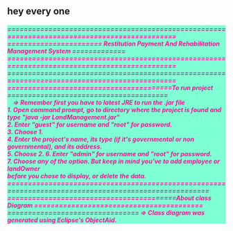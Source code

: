 <!DOCTYPE html>
<html lang="en">
<head>
    <meta charset="UTF-8">
    <meta http-equiv="X-UA-Compatible" content="IE=edge">
    <meta name="viewport" content="width=device-width, initial-scale=1.0">
    <title>Document</title>
    <style>
        h5{
            background-color: aquamarine;
            color: deeppink;
        }
    </style>
</head>
<body>

  
<h2> hey every one </h2>
<h5>============================================================================================== <br>
    ======================= Restitution Payment And Rehabilitation Management System =============<br>
    ============================================================================================== <br>
    ============================================================================================== <br>
    ========================================To run project =======================================<br>
    &nbsp; &nbsp; => Remember first you have to latest JRE to run the .jar file <br>
    1. Open command prompt, go to directory where the project is found and type "java -jar LandManagement.jar" <br>
    2. Enter "guest" for username and "root" for password. <br>
    3. Choose 1. <br>
    4. Enter the project's name, its type (if it's governmental or non governmental), and its address. <br>
    5. Choose 2. 6. Enter "admin" for username and "root" for password. <br>
    7. Choose any of the option. But keep in mind you've to add employee or landOwner <br>
    before you chose to display, or delete the data. <br>
    ====================================================================================================== <br>
    =========================================About class Diagram ========================================= <br>
    ================================ => Class diagram was generated using Eclipse's ObjectAid. <br>
</h4>

</body>
</html>

